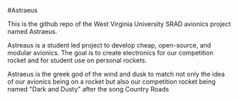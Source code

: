 #Astraeus

This is the github repo of the West Virginia University SRAD avionics project named Astraeus.

Astreaus is a student led project to develop cheap, open-source, and modular avionics. The goal is to create electronics for our competition rocket and for student use on personal rockets. 

Astraeus is the greek god of the wind and dusk to match not only the idea of our avionics being on a rocket but also our competition rocket being named "Dark and Dusty" after the song Country Roads 
